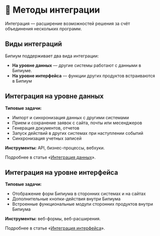 # 🥂 Методы интеграции

Интеграция — расширение возможностей решения за счёт объединения нескольких программ.

## Виды интеграций

Бипиум поддерживает два вида интеграции:

* **На уровне данных** — другие системы работают с данными в Бипиуме.
* **На уровне интерфейса** — функции других продуктов встраиваются в Бипиум&#x20;

## Интеграция на уровне данных

**Типовые задачи:**

* Импорт и синхронизация данных с другими системами
* Прием и сохранение заявок с сайта, почты или месенджеров
* Генерация документов, отчетов
* Запуск действий в других системах при наступлении событий
* Синхронизация учетных записей

**Инструменты:** API, бизнес-процессы, вебхуки.

Подробнее в статье «[Интеграция данных](data/)».

## Интеграция на уровне интерфейса

**Типовые задачи:**

* Отображение форм Бипиума в сторонних системах и на сайтах
* Дополнительные кнопки-действия внутри Бипиума
* Встроенные функциональные модули сторонних продуктов внутри Бипиума

**Инструменты:** веб-формы, веб-расширения.

Подробнее в статье «[Интеграция интерфейса](client/)».
